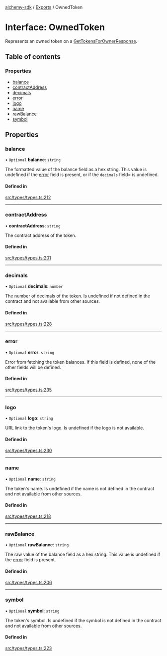 [alchemy-sdk](../README.md) / [Exports](../modules.md) / OwnedToken

# Interface: OwnedToken

Represents an owned token on a [GetTokensForOwnerResponse](GetTokensForOwnerResponse.md).

## Table of contents

### Properties

- [balance](OwnedToken.md#balance)
- [contractAddress](OwnedToken.md#contractaddress)
- [decimals](OwnedToken.md#decimals)
- [error](OwnedToken.md#error)
- [logo](OwnedToken.md#logo)
- [name](OwnedToken.md#name)
- [rawBalance](OwnedToken.md#rawbalance)
- [symbol](OwnedToken.md#symbol)

## Properties

### balance

• `Optional` **balance**: `string`

The formatted value of the balance field as a hex string. This value is
undefined if the [error](OwnedToken.md#error) field is present, or if the `decimals` field=
is undefined.

#### Defined in

[src/types/types.ts:212](https://github.com/alchemyplatform/alchemy-sdk-js/blob/7ae04a5/src/types/types.ts#L212)

___

### contractAddress

• **contractAddress**: `string`

The contract address of the token.

#### Defined in

[src/types/types.ts:201](https://github.com/alchemyplatform/alchemy-sdk-js/blob/7ae04a5/src/types/types.ts#L201)

___

### decimals

• `Optional` **decimals**: `number`

The number of decimals of the token. Is undefined if not defined in the
contract and not available from other sources.

#### Defined in

[src/types/types.ts:228](https://github.com/alchemyplatform/alchemy-sdk-js/blob/7ae04a5/src/types/types.ts#L228)

___

### error

• `Optional` **error**: `string`

Error from fetching the token balances. If this field is defined, none of
the other fields will be defined.

#### Defined in

[src/types/types.ts:235](https://github.com/alchemyplatform/alchemy-sdk-js/blob/7ae04a5/src/types/types.ts#L235)

___

### logo

• `Optional` **logo**: `string`

URL link to the token's logo. Is undefined if the logo is not available.

#### Defined in

[src/types/types.ts:230](https://github.com/alchemyplatform/alchemy-sdk-js/blob/7ae04a5/src/types/types.ts#L230)

___

### name

• `Optional` **name**: `string`

The token's name. Is undefined if the name is not defined in the contract and
not available from other sources.

#### Defined in

[src/types/types.ts:218](https://github.com/alchemyplatform/alchemy-sdk-js/blob/7ae04a5/src/types/types.ts#L218)

___

### rawBalance

• `Optional` **rawBalance**: `string`

The raw value of the balance field as a hex string. This value is undefined
if the [error](OwnedToken.md#error) field is present.

#### Defined in

[src/types/types.ts:206](https://github.com/alchemyplatform/alchemy-sdk-js/blob/7ae04a5/src/types/types.ts#L206)

___

### symbol

• `Optional` **symbol**: `string`

The token's symbol. Is undefined if the symbol is not defined in the contract
and not available from other sources.

#### Defined in

[src/types/types.ts:223](https://github.com/alchemyplatform/alchemy-sdk-js/blob/7ae04a5/src/types/types.ts#L223)

